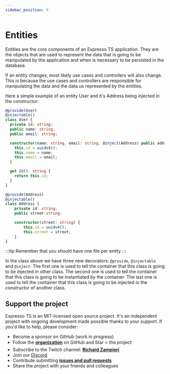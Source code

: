```yaml
---
sidebar_position: 9
---
```


# Entities

Entities are the core components of an Expresso TS application. They are the objects that are used to represent the data that is going to be manipulated by the application and when is necessary to be persisted in the database.

If an entity changes, most likely use cases and controllers will also change. This is because the use cases and controllers are responsible for manipulating the data and the data us represented by the entities.

Here a simple example of an entity User and it's Address being injected in the constructor:

```typescript
@provide(User)
@injectable()
class User {
  private id: string;
  public name: string;
  public email: string;

  constructor(name: string, email: string, @inject(Address) public address: Address) {
    this.id = uuidv4();
    this.name = name;
    this.email = email;
  }

  get Id(): string {
    return this.id;
  }
}

@provide(Address)
@injectable()
class Address {
    private id: string;
    public street:string;

    constructor(street: string) {
        this.id = uuidv4();
        this.street = street;
    }
}

```

:::tip
Remember that you should have one file per entity
:::

In the class above we have three new decorators: `@provide`, `@injectable` and `@inject`. The first one is used to tell the container that this class is going to be injected in other class. The second one is used to tell the container that this class is going to be instantiated by the container. The last one is used to tell the container that this class is going to be injected in the constructor of another class.

## Support the project

Expresso TS is an MIT-licensed open source project. It's an independent project with ongoing development made possible thanks to your support. If you'd like to help, please consider:

- Become a sponsor on GitHub (work in progress)
- Follow the **[organization](https://github.com/expressots)** on GitHub and Star ⭐ the project
- Subscribe to the Twitch channel: **[Richard Zampieri](https://www.twitch.tv/richardzampieri)**
- Join our [Discord](https://discord.com/invite/PyPJfGK)
- Contribute submitting **[issues and pull requests](https://github.com/expressots/expressots/issues/new/choose)**
- Share the project with your friends and colleagues
